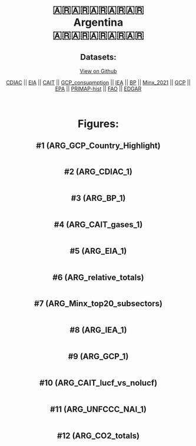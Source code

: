 
<center>
<h1 align="center">
🇦🇷🇦🇷🇦🇷🇦🇷🇦🇷
<br>
Argentina
<br>
🇦🇷🇦🇷🇦🇷🇦🇷🇦🇷
</h1>
<h2>Datasets:</h2>
<p><a href="https://github.com/dquintani/GreenhouseData/tree/master/country_data/ARG_Argentina/data">View on Github</a>
<br></p><p><a href="data/ARG_CDIAC.csv">CDIAC</a> || <a href="data/ARG_EIA.csv">EIA</a> || <a href="data/ARG_CAIT.csv">CAIT</a> || <a href="data/ARG_GCP_consupmption.csv">GCP_consupmption</a> || <a href="data/ARG_IEA.csv">IEA</a> || <a href="data/ARG_BP.csv">BP</a> || <a href="data/ARG_Minx_2021.csv">Minx_2021</a> || <a href="data/ARG_GCP.csv">GCP</a> || <a href="data/ARG_EPA.csv">EPA</a> || <a href="data/ARG_PRIMAP-hist.csv">PRIMAP-hist</a> || <a href="data/ARG_FAO.csv">FAO</a> || <a href="data/ARG_EDGAR.csv">EDGAR</a></p><p><br></p>
<h1>Figures:</h1><h2>#1 (ARG_GCP_Country_Highlight)</h2>
<p><img alt="" src="figures/ARG_GCP_Country_Highlight.png" /></p><h2>#2 (ARG_CDIAC_1)</h2>
<p><img alt="" src="figures/ARG_CDIAC_1.png" /></p><h2>#3 (ARG_BP_1)</h2>
<p><img alt="" src="figures/ARG_BP_1.png" /></p><h2>#4 (ARG_CAIT_gases_1)</h2>
<p><img alt="" src="figures/ARG_CAIT_gases_1.png" /></p><h2>#5 (ARG_EIA_1)</h2>
<p><img alt="" src="figures/ARG_EIA_1.png" /></p><h2>#6 (ARG_relative_totals)</h2>
<p><img alt="" src="figures/ARG_relative_totals.png" /></p><h2>#7 (ARG_Minx_top20_subsectors)</h2>
<p><img alt="" src="figures/ARG_Minx_top20_subsectors.png" /></p><h2>#8 (ARG_IEA_1)</h2>
<p><img alt="" src="figures/ARG_IEA_1.png" /></p><h2>#9 (ARG_GCP_1)</h2>
<p><img alt="" src="figures/ARG_GCP_1.png" /></p><h2>#10 (ARG_CAIT_lucf_vs_nolucf)</h2>
<p><img alt="" src="figures/ARG_CAIT_lucf_vs_nolucf.png" /></p><h2>#11 (ARG_UNFCCC_NAI_1)</h2>
<p><img alt="" src="figures/ARG_UNFCCC_NAI_1.png" /></p><h2>#12 (ARG_CO2_totals)</h2>
<p><img alt="" src="figures/ARG_CO2_totals.png" /></p>